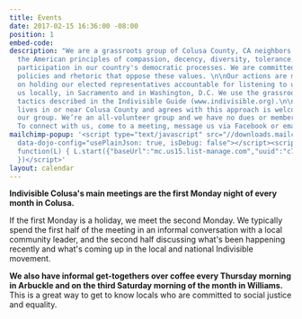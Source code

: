 ```yaml
---
title: Events
date: 2017-02-15 16:36:00 -08:00
position: 1
embed-code: 
description: "We are a grassroots group of Colusa County, CA neighbors who embrace
  the American principles of compassion, decency, diversity, tolerance, equality and
  participation in our country's democratic processes. We are committed to countering
  policies and rhetoric that oppose these values. \n\nOur actions are mostly focused
  on holding our elected representatives accountable for listening to us and representing
  us locally, in Sacramento and in Washington, D.C. We use the grassroots advocacy
  tactics described in the Indivisible Guide (www.indivisible.org).\n\nEveryone who
  lives in or near Colusa County and agrees with this approach is welcome to join
  our group. We’re an all-volunteer group and we have no dues or membership obligations.
  To connect with us, come to a meeting, message us via Facebook or email us at indivisiblecolusa@gmail.com."
mailchimp-popup: '<script type="text/javascript" src="//downloads.mailchimp.com/js/signup-forms/popup/embed.js"
  data-dojo-config="usePlainJson: true, isDebug: false"></script><script type="text/javascript">require(["mojo/signup-forms/Loader"],
  function(L) { L.start({"baseUrl":"mc.us15.list-manage.com","uuid":"c7ff6e4e1cb7f971de3d99bab","lid":"a4183041ab"})
  })</script>'
layout: calendar
---
```


**Indivisible Colusa's main meetings are the first Monday night of every month in Colusa.**  

If the first Monday is a holiday, we meet the second Monday. We typically spend the first half of the meeting in an informal conversation with a local community leader, and the second half discussing what's been happening recently and what's coming up in the local and national Indivisible movement. 

**We also have informal get-togethers over coffee every Thursday morning in Arbuckle and on the third Saturday morning of the month in Williams.** This is a great way to get to know locals who are committed to social justice and equality. 